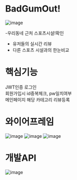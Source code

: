 # BadGumOut!
![image](https://user-images.githubusercontent.com/86154028/207250063-3aab3e56-3f9b-4090-bde9-32d5cfdc3b6a.png)

-우리동네 근처 스포츠시설!확인  
- 유저들의 실시간 리뷰  
- 다른 스포츠 시설과의 한눈비교  

# 핵심기능
JWT인증 로그인  
회원가입시 id중복체크, pw일치여부  
메인페이지 해당 카테고리 리뷰등록   

# 와이어프레임

![image](https://user-images.githubusercontent.com/86154028/207249632-8466cb36-0834-4dff-82a0-277f5043cfe0.png)
![image](https://user-images.githubusercontent.com/86154028/207249571-c253a61f-3a26-4886-8d3c-4a9621772497.png)
![image](https://user-images.githubusercontent.com/86154028/207249509-434ec095-3c29-4b97-b07a-9fac700efcf3.png)


# 개발API
![image](https://user-images.githubusercontent.com/86154028/207249349-aefff7be-535d-4db6-8876-df878363d5c5.png)



